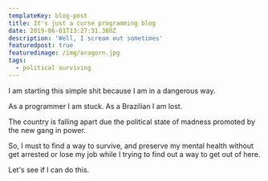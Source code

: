 ```yaml
---
templateKey: blog-post
title: It's just a curse programming blog
date: 2019-06-01T13:27:31.380Z
description: 'Well, I scream out sometimes'
featuredpost: true
featuredimage: /img/aragorn.jpg
tags:
  - political surviving
---
```

I am starting this simple shit because I am in a dangerous way. 

As a programmer I am stuck. As a Brazilian I am lost. 

The country is falling apart due the political state of madness promoted by the new gang in power. 

So, I must to find a way to survive, and preserve my mental health without get arrested or lose my job while I trying to find out a way to get out of here. 

Let's see if I can do this.
